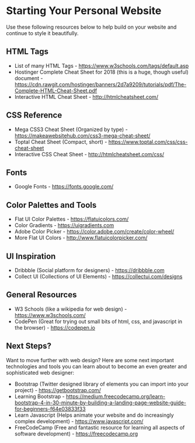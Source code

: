 # Starting Your Personal Website

Use these following resources below to help build on your website and continue to style it beautifully.

## HTML Tags
* List of many HTML Tags - https://www.w3schools.com/tags/default.asp
* Hostinger Complete Cheat Sheet for 2018 (this is a huge, though useful) document - https://cdn.rawgit.com/hostinger/banners/2d7a9209/tutorials/pdf/The-Complete-HTML-Cheat-Sheet.pdf
* Interactive HTML Cheat Sheet - http://htmlcheatsheet.com/

## CSS Reference 
* Mega CSS3 Cheat Sheet (Organized by type) - https://makeawebsitehub.com/css3-mega-cheat-sheet/
* Toptal Cheat Sheet (Compact, short) - https://www.toptal.com/css/css-cheat-sheet
* Interactive CSS Cheat Sheet - http://htmlcheatsheet.com/css/

## Fonts 
* Google Fonts - https://fonts.google.com/

## Color Palettes and Tools
* Flat UI Color Palettes - https://flatuicolors.com/
* Color Gradients - https://uigradients.com
* Adobe Color Picker - https://color.adobe.com/create/color-wheel/
* More Flat UI Colors - http://www.flatuicolorpicker.com/

## UI Inspiration
* Dribbble (Social platform for designers) - https://dribbble.com
* Collect UI (Collections of UI Elements) - https://collectui.com/designs

## General Resources
* W3 Schools (like a wikipedia for web design) - https://www.w3schools.com/
* CodePen (Great for trying out small bits of html, css, and javascript in the browser) - https://codepen.io

## Next Steps? 
Want to move further with web design? Here are some next important technologies and tools you can learn about to become an even greater and sophisticated web designer: 
* Bootstrap (Twitter designed library of elements you can import into your project) - https://getbootstrap.com/
* Learning Bootstrap - https://medium.freecodecamp.org/learn-bootstrap-4-in-30-minute-by-building-a-landing-page-website-guide-for-beginners-f64e03833f33
* Learn Javascript (Helps animate your website and do increasingly complex development) - https://www.javascript.com/
* FreeCodeCamp (Free and fantastic resource for learning all aspects of software development) - https://freecodecamp.org
